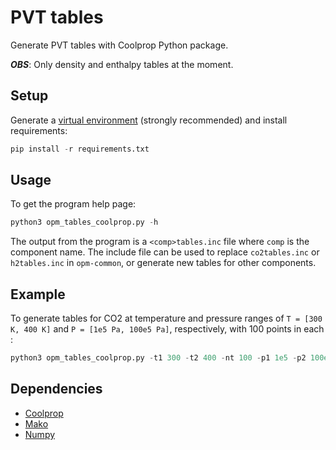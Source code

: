 # PVT tables

Generate PVT tables with Coolprop Python package.

**_OBS_**: Only density and enthalpy tables at the moment.

## Setup

Generate a [virtual environment](https://docs.python.org/3/library/venv.html) (strongly recommended) and install
requirements:

```python
pip install -r requirements.txt
```

## Usage

To get the program help page:

```python
python3 opm_tables_coolprop.py -h
```

The output from the program is a ```<comp>tables.inc``` file where ```comp``` is the component name. The include file
can be used to replace ```co2tables.inc``` or ```h2tables.inc``` in ```opm-common```, or generate new tables for other
components.

## Example

To generate tables for CO2 at temperature and pressure ranges of ```T = [300 K, 400 K]``` and ```P = [1e5 Pa, 100e5
Pa]```, respectively, with 100 points in each :

```python
python3 opm_tables_coolprop.py -t1 300 -t2 400 -nt 100 -p1 1e5 -p2 100e5 -np 100 -c CO2
```

## Dependencies

* [Coolprop](http://www.coolprop.org/)
* [Mako](https://www.makotemplates.org/)
* [Numpy](https://numpy.org/)

